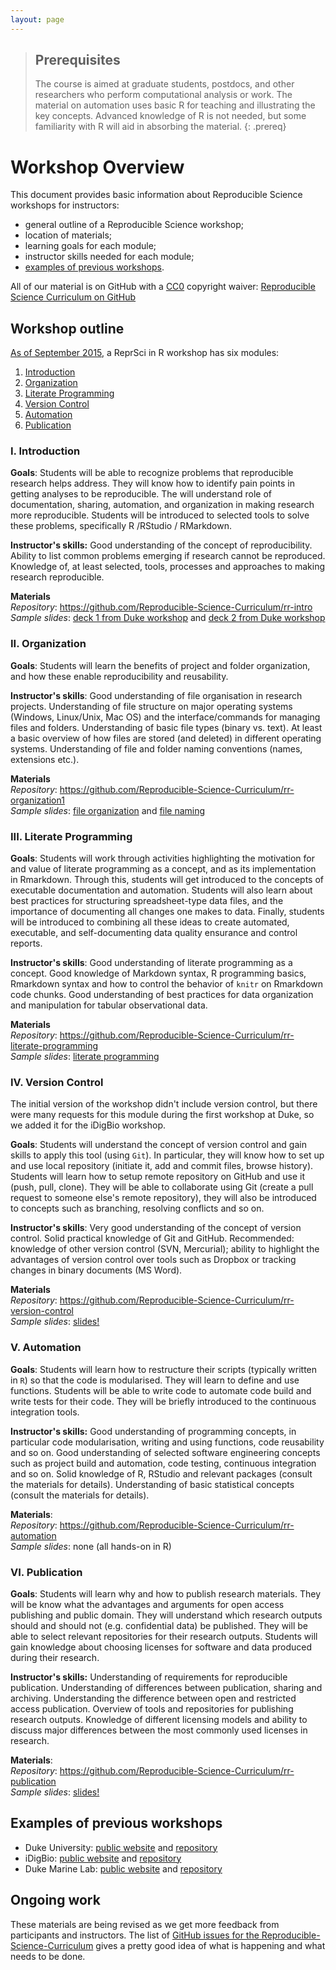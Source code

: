 ```yaml
---
layout: page
---
```


> ## Prerequisites
>
> The course is aimed at graduate students, postdocs, and other researchers who perform computational analysis or work. The material on automation uses basic R for teaching and illustrating the key concepts. Advanced knowledge of R is not needed, but some familiarity with R will aid in absorbing the material.
{: .prereq}

# Workshop Overview

This document provides basic information about Reproducible Science workshops for instructors:

* general outline of a Reproducible Science workshop; 
* location of materials;
* learning goals for each module;
* instructor skills needed for each module; 
* [examples of previous workshops](#examples). 

All of our material is on GitHub with a [CC0](https://creativecommons.org/publicdomain/zero/1.0/) copyright waiver: [Reproducible Science Curriculum on GitHub](https://github.com/Reproducible-Science-Curriculum)

## Workshop outline

[As of September 2015](http://reproducible-science-curriculum.github.io/2015-09-24-reproducible-science-duml/), a ReprSci in R workshop has six modules:

1. [Introduction](#i-introduction)
2. [Organization](#ii-organization)
3. [Literate Programming](#iii-literate-programming)
4. [Version Control](#iv-version-control)
5. [Automation](#v-automation)
6. [Publication](#vi-publication)

### I. Introduction
**Goals**: Students will be able to recognize problems that reproducible research helps address. They will know how to identify pain points in getting analyses to be reproducible. The will understand role of documentation, sharing, automation, and organization in making research more reproducible. Students will be introduced to selected tools to solve these problems, specifically R /RStudio / RMarkdown.

**Instructor's skills:** Good understanding of the concept of reproducibility. Ability to list common problems emerging if research cannot be reproduced. Knowledge of, at least selected, tools, processes and approaches to making research reproducible. 

**Materials**<br/>
*Repository*: https://github.com/Reproducible-Science-Curriculum/rr-intro <br/>
*Sample slides*: [deck 1 from Duke workshop](http://reproducible-science-curriculum.github.io/2015-05-14-reproducible-science-duke/intro-slides/intro-01-slides.html) and [deck 2 from Duke workshop](http://reproducible-science-curriculum.github.io/2015-05-14-reproducible-science-duke/intro-slides/intro-02-slides.html)  

### II. Organization
**Goals**: Students will learn the benefits of project and folder organization, and how these enable reproducibility and reusability.

**Instructor's skills**: Good understanding of file organisation in research projects. Understanding of file structure on major operating systems (Windows, Linux/Unix, Mac OS) and the interface/commands for managing files and folders. Understanding of basic file types (binary vs. text). At least a basic overview of how files are stored (and deleted) in different operating systems. Understanding of file and folder naming conventions (names, extensions etc.).  

**Materials**<br/>
*Repository*: https://github.com/Reproducible-Science-Curriculum/rr-organization1 <br/>
*Sample slides*: [file organization](http://reproducible-science-curriculum.github.io/2015-05-14-reproducible-science-duke/organization-slides/) and [file naming](http://reproducible-science-curriculum.github.io/2015-05-14-reproducible-science-duke/naming-slides/)

### III. Literate Programming
**Goals**: Students will work through activities highlighting the motivation for
and value of literate programming as a concept, and as its
implementation in Rmarkdown. Through this, students will get introduced to
the concepts of executable documentation and automation. Students will
also learn about best practices for structuring spreadsheet-type data
files, and the importance of documenting all changes one makes to
data. Finally, students will be introduced to combining all these
ideas to create automated, executable, and self-documenting data quality
ensurance and control reports.

**Instructor's skills**: Good understanding of literate programming as a concept. Good knowledge of Markdown syntax, R programming basics, Rmarkdown syntax and how to control the behavior of `knitr` on Rmarkdown code chunks. Good understanding of best practices for data organization and manipulation for tabular observational data.  

**Materials**<br/>
*Repository*: https://github.com/Reproducible-Science-Curriculum/rr-literate-programming <br/>
*Sample slides*: [literate programming](http://htmlpreview.github.io/?https://raw.githubusercontent.com/Reproducible-Science-Curriculum/rr-literate-programming/master/02-literate-programming-slides.html)

### IV. Version Control
The initial version of the workshop didn't include version control, but there were many requests for this module during the first workshop at Duke, so we added it for the iDigBio workshop. 

**Goals**: Students will understand the concept of version control and gain skills to apply this tool (using `Git`). In particular, they will know how to set up and use local repository (initiate it, add and commit files, browse history). Students will learn how to setup remote repository on GitHub and use it (push, pull, clone). They will be able to collaborate using Git (create a pull request to someone else's remote repository), they will also be introduced to concepts such as branching, resolving conflicts and so on.

**Instructor's skills**: Very good understanding of the concept of version control. Solid practical knowledge of Git and GitHub. Recommended: knowledge of other version control (SVN, Mercurial); ability to highlight the advantages of version control over tools such as Dropbox or tracking changes in binary documents (MS Word).

**Materials**<br/>
*Repository*: https://github.com/Reproducible-Science-Curriculum/rr-version-control <br/>
*Sample slides*: [slides!](http://reproducible-science-curriculum.github.io/2015-06-01-reproducible-science-idigbio/vcs-slides/01-motivation-slides.html)

### V. Automation
**Goals**: Students will learn how to restructure their scripts (typically written in `R`) so that the code is modularised. They will learn to define and use functions. Students will be able to write code to automate code build and write tests for their code.  They will be briefly introduced to the continuous integration tools.

**Instructor's skills:** Good understanding of programming concepts, in particular code modularisation, writing and using functions, code reusability and so on. Good understanding of selected software engineering concepts such as project build and automation, code testing, continuous integration and  so on. Solid knowledge of R, RStudio and relevant packages (consult the materials for details). Understanding of basic statistical concepts (consult the materials for details).  

**Materials**: <br/>
*Repository*: https://github.com/Reproducible-Science-Curriculum/rr-automation <br/>
*Sample slides*: none (all hands-on in R)

### VI. Publication
**Goals**: Students will learn why and how to publish research materials. They will be know what the advantages and arguments for open access publishing and public domain. They will understand which research outputs should and should not (e.g. confidential data) be published. They will be able to select relevant repositories for their research outputs. Students will gain knowledge about choosing licenses for software and data produced during their research.

**Instructor's skills:** Understanding of requirements for reproducible publication. Understanding of differences between publication, sharing and archiving. Understanding the difference between open and restricted access publication. Overview of tools and repositories for publishing research outputs. Knowledge of different licensing models and ability to discuss major differences between the most commonly used licenses in research.

**Materials**:<br/>
*Repository*: https://github.com/Reproducible-Science-Curriculum/rr-publication <br/>
*Sample slides*: [slides!](http://reproducible-science-curriculum.github.io/2015-06-01-reproducible-science-idigbio/slides/01-publication-slides.html)


## Examples of previous workshops

* Duke University: [public website](http://reproducible-science-curriculum.github.io/2015-05-14-reproducible-science-duke/) and [repository](https://github.com/Reproducible-Science-Curriculum/2015-05-14-reproducible-science-duke)
* iDigBio: [public website](http://reproducible-science-curriculum.github.io/2015-06-01-reproducible-science-idigbio/) and [repository](https://github.com/Reproducible-Science-Curriculum/2015-06-01-reproducible-science-idigbio)
* Duke Marine Lab: [public website](http://reproducible-science-curriculum.github.io/2015-09-24-reproducible-science-duml/) and [repository](https://github.com/Reproducible-Science-Curriculum/2015-09-24-reproducible-science-duml)

## Ongoing work
These materials are being revised as we get more feedback from participants and instructors. The list of [GitHub issues for the Reproducible-Science-Curriculum](https://github.com/issues?user=Reproducible-Science-Curriculum) gives a pretty good idea of what is happening and what needs to be done. 



